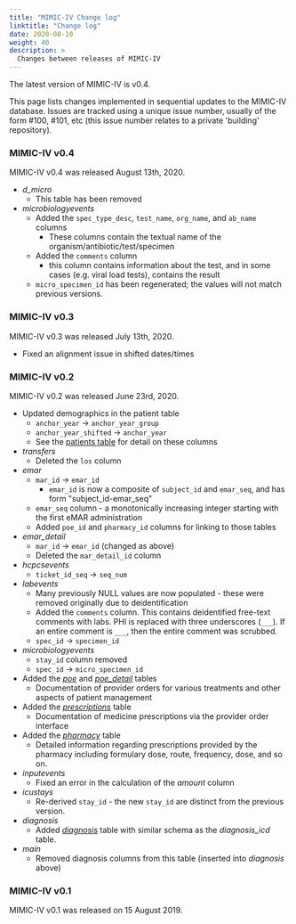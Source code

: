 ```yaml
---
title: "MIMIC-IV Change log"
linktitle: "Change log"
date: 2020-08-10
weight: 40
description: >
  Changes between releases of MIMIC-IV
---
```


The latest version of MIMIC-IV is v0.4. 

This page lists changes implemented in sequential updates to the MIMIC-IV database. Issues are tracked using a unique issue number, usually of the form #100, #101, etc (this issue number relates to a private 'building' repository).

### MIMIC-IV v0.4

MIMIC-IV v0.4 was released August 13th, 2020.

- *d_micro*
    - This table has been removed
- *microbiologyevents*
    - Added the `spec_type_desc`, `test_name`, `org_name`, and `ab_name` columns
        - These columns contain the textual name of the organism/antibiotic/test/specimen
    - Added the `comments` column
        - this column contains information about the test, and in some cases (e.g. viral load tests), contains the result
    - `micro_specimen_id` has been regenerated; the values will not match previous versions.

### MIMIC-IV v0.3

MIMIC-IV v0.3 was released July 13th, 2020. 

- Fixed an alignment issue in shifted dates/times

### MIMIC-IV v0.2

MIMIC-IV v0.2 was released June 23rd, 2020.

- Updated demographics in the patient table
  - `anchor_year` -> `anchor_year_group`
  - `anchor_year_shifted` -> `anchor_year`
  - See the [patients table](/core/patients) for detail on these columns
- *transfers*
  - Deleted the `los` column
- *emar*
  - `mar_id` -> `emar_id`
    - `emar_id` is now a composite of `subject_id` and `emar_seq`, and has form "subject_id-emar_seq"
  - `emar_seq` column - a monotonically increasing integer starting with the first eMAR administration
  - Added `poe_id` and `pharmacy_id` columns for linking to those tables
- *emar_detail*
  - `mar_id` -> `emar_id` (changed as above)
  - Deleted the `mar_detail_id` column
- *hcpcsevents*
  - `ticket_id_seq` -> `seq_num`
- *labevents*
  - Many previously NULL values are now populated - these were removed originally due to deidentification
  - Added the `comments` column. This contains deidentified free-text comments with labs. PHI is replaced with three underscores (`___`). If an entire comment is `___`, then the entire comment was scrubbed.
  - `spec_id` -> `specimen_id`
- *microbiologyevents*
  - `stay_id` column removed
  - `spec_id` -> `micro_specimen_id`
- Added the [*poe*](/hosp/poe) and [*poe_detail*](/hosp/poe_detail) tables
  - Documentation of provider orders for various treatments and other aspects of patient management
- Added the [*prescriptions*](/hosp/prescriptions) table
  - Documentation of medicine prescriptions via the provider order interface
- Added the [*pharmacy*](/hosp/pharmacy) table
  - Detailed information regarding prescriptions provided by the pharmacy including formulary dose, route, frequency, dose, and so on.
- *inputevents*
  - Fixed an error in the calculation of the *amount* column
- *icustays*
  - Re-derived `stay_id` - the new `stay_id` are distinct from the previous version.
- *diagnosis*
  - Added [*diagnosis*](/ed/diagnosis) table with similar schema as the *diagnosis_icd* table.
- *main*
  - Removed diagnosis columns from this table (inserted into *diagnosis* above)

### MIMIC-IV v0.1

MIMIC-IV v0.1 was released on 15 August 2019.
